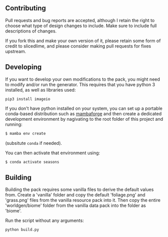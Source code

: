 ## Contributing

Pull requests and bug reports are accepted, although I retain the right to choose what type of
design changes to include. Make sure to include full descriptions of changes.

If you fork this and make your own version of it, please retain some form of credit to slicedlime,
and please consider making pull requests for fixes upstream.


## Developing

If you want to develop your own modifications to the pack, you might need to modify and/or run the
generator. This requires that you have python 3 installed, as well as libraries used:

`pip3 install imageio`

If you don't have python installed on your system, you can set up  a portable conda-based distribution
such as [mambaforge](https://github.com/conda-forge/miniforge#mambaforge) and then create
a dedicated development environment by nagivating to the root folder of this project and running:

```bash
$ mamba env create
```
(subsitute `conda` if needed).

You can then activate that environment using:

```bash
$ conda activate seasons
```


## Building

Building the pack requires some vanilla files to derive the default values from. Create a 'vanilla' folder and
copy the default 'foliage.png' and 'grass.png' files from the vanilla resource pack into it. Then
copy the entire 'worldgen/biome' folder from the vanilla data pack into the folder as 'biome'.

Run the script without any arguments:

`python build.py`
